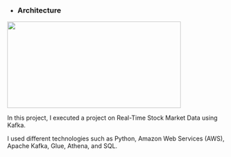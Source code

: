 * ### Architecture 

<img src="https://cvws.icloud-content.com/B/AWYW8Z1_jEbpRSCaQvDGBeIeR4sKATgQrn22G_WUDvnDV_nexo3Apf63/Kafka.jpg?o=ArfpFTbJMGAnbpIx41RG_1Xn8Ca1WVS5GV1_hvqr_x41&v=1&x=3&a=CAogmQ-ys8XkKI-ilTtZwoAe-VmGa5PuKuQyEOrsZLUBXIcSbxCE1aW4mzIYhLKBupsyIgEAUgQeR4sKWgTApf63aidK0gB7bhnImxf4OgUQJK0YiewiVTjOd-bgOUZzVeH3DFhlcgQzRVRyJ7nTXJPPGfELi6qHDkY9vu1zD4V7JYe9FzWwbzsTOUr_JCsM2SI-Ag&e=1725356333&fl=&r=d07a0fc6-f47b-4e88-a493-bddf46562192-1&k=Lm0xGbZeeCuCSgKUZ51URg&ckc=com.apple.clouddocs&ckz=com.apple.CloudDocs&p=103&s=KcIocGrem5q2X2K6zJrSkMfg7OM&cd=i" width="400" height="200">


In this project, I executed a project on Real-Time Stock Market Data using Kafka.

I used different technologies such as Python, Amazon Web Services (AWS), Apache Kafka, Glue, Athena, and SQL.





